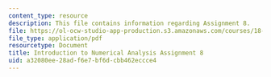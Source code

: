 ```yaml
---
content_type: resource
description: This file contains information regarding Assignment 8.
file: https://ol-ocw-studio-app-production.s3.amazonaws.com/courses/18-330-introduction-to-numerical-analysis-spring-2012/a32080ee28adf6e7bf6dcbb462eccce4_MIT18_330S12_hw8.pdf
file_type: application/pdf
resourcetype: Document
title: Introduction to Numerical Analysis Assignment 8
uid: a32080ee-28ad-f6e7-bf6d-cbb462eccce4
---
```

